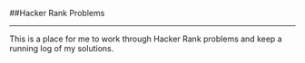 ##Hacker Rank Problems
___
This is a place for me to work through Hacker Rank problems and keep a running log of my solutions.
